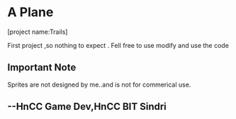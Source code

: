# **A Plane**
[project name:Trails]

First project ,so nothing to expect .
Fell free to use modify and use the code
##
## Important Note
Sprites are not designed by me..and is not for commerical use.
##

##
## --HnCC Game Dev,HnCC BIT Sindri

